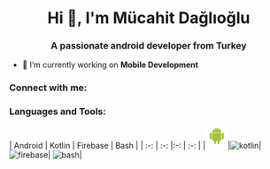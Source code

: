 

<!--
### Hi there 👋
**MucahitDaglioglu/MucahitDaglioglu** is a ✨ _special_ ✨ repository because its `README.md` (this file) appears on your GitHub profile.

Here are some ideas to get you started:

- 🔭 I’m currently working on ...
- 🌱 I’m currently learning ...
- 👯 I’m looking to collaborate on ...
- 🤔 I’m looking for help with ...
- 💬 Ask me about ...
- 📫 How to reach me: ...
- 😄 Pronouns: ...
- ⚡ Fun fact: ...
-->

<h1 align="center">Hi 👋, I'm Mücahit Dağlıoğlu</h1>
<h3 align="center">A passionate android developer from Turkey</h3>

- 🔭 I’m currently working on **Mobile Development**

<h3 align="left">Connect with me:</h3>
<p align="left">
</p>

<h3 align="left">Languages and Tools:</h3>
| Android | Kotlin | Firebase | Bash |
| :-: | :-: |:-: | :-: |
|<img src="https://raw.githubusercontent.com/devicons/devicon/master/icons/android/android-original-wordmark.svg" alt="android" width="40" height="40"/>|<img src="https://www.vectorlogo.zone/logos/kotlinlang/kotlinlang-icon.svg" alt="kotlin" width="40" height="40"/>|<img src="https://www.vectorlogo.zone/logos/firebase/firebase-icon.svg" alt="firebase" width="40" height="40"/>| <img src="https://www.vectorlogo.zone/logos/gnu_bash/gnu_bash-icon.svg" alt="bash" width="40" height="40"/>|


